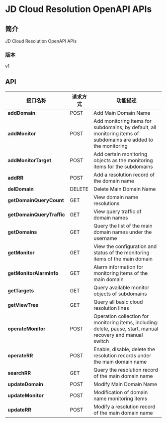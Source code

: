 # JD Cloud Resolution OpenAPI APIs


## 简介
JD Cloud Resolution OpenAPI APIs


### 版本
v1


## API
|接口名称|请求方式|功能描述|
|---|---|---|
|**addDomain**|POST|Add Main Domain Name|
|**addMonitor**|POST|Add monitoring items for subdomains, by default, all monitoring items of subdomains are added to the monitoring|
|**addMonitorTarget**|POST|Add certain monitoring objects as the monitoring items for the subdomains|
|**addRR**|POST|Add a resolution record of the domain name|
|**delDomain**|DELETE|Delete Main Domain Name|
|**getDomainQueryCount**|GET|View domain name resolutions|
|**getDomainQueryTraffic**|GET|View query traffic of domain names|
|**getDomains**|GET|Query the list of the main domain names under the username|
|**getMonitor**|GET|View the configuration and status of the monitoring items of the main domain|
|**getMonitorAlarmInfo**|GET|Alarm information for monitoring items of the main domain|
|**getTargets**|GET|Query available monitor objects of subdomains|
|**getViewTree**|GET|Query all basic cloud resolution lines|
|**operateMonitor**|POST|Operation collection for monitoring items, including: delete, pause, start, manual recovery and manual switch|
|**operateRR**|POST|Enable, disable, delete the resolution records under the main domain name|
|**searchRR**|GET|Query the resolution record of the main domain name|
|**updateDomain**|POST|Modify Main Domain Name|
|**updateMonitor**|POST|Modification of domain name monitoring items|
|**updateRR**|POST|Modify a resolution record of the main domain name|
